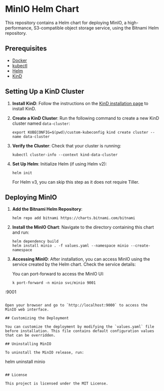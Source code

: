 # MinIO Helm Chart

This repository contains a Helm chart for deploying MinIO, a high-performance, S3-compatible object storage service, using the Bitnami Helm repository. 

## Prerequisites

- [Docker](https://www.docker.com/get-started)
- [kubectl](https://kubernetes.io/docs/tasks/tools/install-kubectl/)
- [Helm](https://helm.sh/docs/intro/install/)
- [KinD](https://kind.sigs.k8s.io/docs/user/quick-start/)

## Setting Up a KinD Cluster

1. **Install KinD**: Follow the instructions on the [KinD installation page](https://kind.sigs.k8s.io/docs/user/quick-start/#installation) to install KinD.

2. **Create a KinD Cluster**:
   Run the following command to create a new KinD cluster named `data-cluster`:
   ```
   export KUBECONFIG=$(pwd)/custom-kubeconfig kind create cluster --name data-cluster
   ```

3. **Verify the Cluster**:
   Check that your cluster is running:
   ```
   kubectl cluster-info --context kind-data-cluster
   ```

4. **Set Up Helm**:
   Initialize Helm (if using Helm v2):
   ```
   helm init
   ```
   For Helm v3, you can skip this step as it does not require Tiller.

## Deploying MinIO

1. **Add the Bitnami Helm Repository**:
   ```
   helm repo add bitnami https://charts.bitnami.com/bitnami
   ```

2. **Install the MinIO Chart**:
   Navigate to the directory containing this chart and run:
   ```
   helm dependency build
   helm install minio . -f values.yaml --namespace minio --create-namespace
   ```

3. **Accessing MinIO**:
   After installation, you can access MinIO using the service created by the Helm chart. Check the service details:

   You can port-forward to access the MinIO UI:
   ```
   k port-forward -n minio svc/minio 9001
:9001
   ```

   Open your browser and go to `http://localhost:9000` to access the MinIO web interface.

## Customizing the Deployment

You can customize the deployment by modifying the `values.yaml` file before installation. This file contains default configuration values that can be overridden.

## Uninstalling MinIO

To uninstall the MinIO release, run:
```
helm uninstall minio
```

## License

This project is licensed under the MIT License.